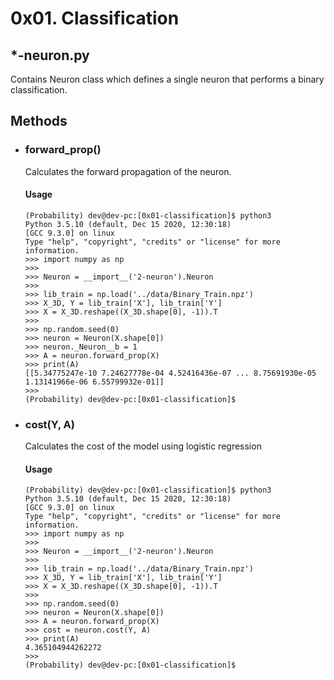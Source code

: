 # 0x01. Classification

## \*-neuron.py

Contains Neuron class which defines a single neuron that performs a binary classification.

## Methods

- ### forward_prop()

  Calculates the forward propagation of the neuron.

  #### Usage

  ```
  (Probability) dev@dev-pc:[0x01-classification]$ python3
  Python 3.5.10 (default, Dec 15 2020, 12:30:18)
  [GCC 9.3.0] on linux
  Type "help", "copyright", "credits" or "license" for more information.
  >>> import numpy as np
  >>>
  >>> Neuron = __import__('2-neuron').Neuron
  >>>
  >>> lib_train = np.load('../data/Binary_Train.npz')
  >>> X_3D, Y = lib_train['X'], lib_train['Y']
  >>> X = X_3D.reshape((X_3D.shape[0], -1)).T
  >>>
  >>> np.random.seed(0)
  >>> neuron = Neuron(X.shape[0])
  >>> neuron._Neuron__b = 1
  >>> A = neuron.forward_prop(X)
  >>> print(A)
  [[5.34775247e-10 7.24627778e-04 4.52416436e-07 ... 8.75691930e-05
  1.13141966e-06 6.55799932e-01]]
  >>>
  (Probability) dev@dev-pc:[0x01-classification]$
  ```

- ### cost(Y, A)

  Calculates the cost of the model using logistic regression

  #### Usage

  ```
  (Probability) dev@dev-pc:[0x01-classification]$ python3
  Python 3.5.10 (default, Dec 15 2020, 12:30:18)
  [GCC 9.3.0] on linux
  Type "help", "copyright", "credits" or "license" for more information.
  >>> import numpy as np
  >>>
  >>> Neuron = __import__('2-neuron').Neuron
  >>>
  >>> lib_train = np.load('../data/Binary_Train.npz')
  >>> X_3D, Y = lib_train['X'], lib_train['Y']
  >>> X = X_3D.reshape((X_3D.shape[0], -1)).T
  >>>
  >>> np.random.seed(0)
  >>> neuron = Neuron(X.shape[0])
  >>> A = neuron.forward_prop(X)
  >>> cost = neuron.cost(Y, A)
  >>> print(A)
  4.365104944262272
  >>>
  (Probability) dev@dev-pc:[0x01-classification]$
  ```
